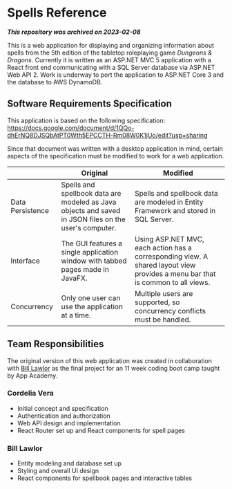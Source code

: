 # Spells Reference

***This repository was archived on 2023-02-08***

This is a web application for displaying and organizing information about spells from the 5th edition of the tabletop roleplaying game *Dungeons & Dragons*. Currently it is written as an ASP.NET MVC 5 application with a React front end communicating with a SQL Server database via ASP.NET Web API 2. Work is underway to port the application to ASP.NET Core 3 and the database to AWS DynamoDB.

## Software Requirements Specification

This application is based on the following specification:
https://docs.google.com/document/d/1QQo-dhErNQ8DJSQbAtPT0Wth5EPCCTH-Rm08W0K1jUo/edit?usp=sharing

Since that document was written with a desktop application in mind, certain aspects of the specification must be modified to work for a web application.

| | Original | Modified |
| --- | --- | --- |
| Data Persistence | Spells and spellbook data are modeled as Java objects and saved in JSON files on the user's computer. | Spells and spellbook data are modeled in Entity Framework and stored in SQL Server. |
| Interface | The GUI features a single application window with tabbed pages made in JavaFX. | Using ASP.NET MVC, each action has a corresponding view. A shared layout view provides a menu bar that is common to all views. |
| Concurrency | Only one user can use the application at a time. | Multiple users are supported, so concurrency conflicts must be handled. 

## Team Responsibilities
The original version of this web application was created in collaboration with [Bill Lawlor](https://github.com/wjlawlor) as the final project for an 11 week coding boot camp taught by App Academy. 

### Cordelia Vera
- Initial concept and specification
- Authentication and authorization
- Web API design and implementation
- React Router set up and React components for spell pages

### Bill Lawlor
- Entity modeling and database set up
- Styling and overall UI design
- React components for spellbook pages and interactive tables
